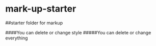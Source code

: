 # mark-up-starter
##starter folder for markup

####You can delete or change style
#####You can delete or change everything